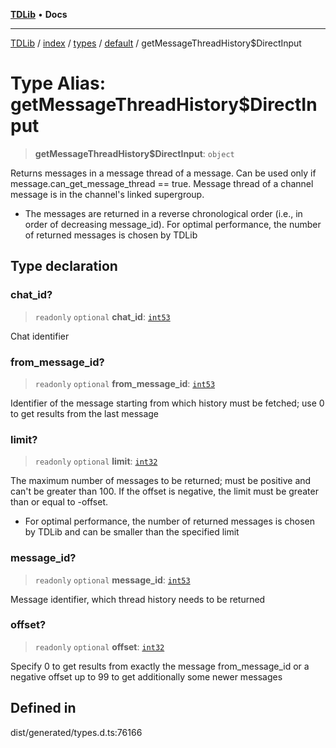 [**TDLib**](../../../../../../README.md) • **Docs**

***

[TDLib](../../../../../../modules.md) / [index](../../../../../README.md) / [types](../../../README.md) / [default](../README.md) / getMessageThreadHistory$DirectInput

# Type Alias: getMessageThreadHistory$DirectInput

> **getMessageThreadHistory$DirectInput**: `object`

Returns messages in a message thread of a message. Can be used only if message.can_get_message_thread == true. Message thread of a channel message is in the channel's linked supergroup.

- The messages are returned in a reverse chronological order (i.e., in order of decreasing message_id). For optimal performance, the number of returned messages is chosen by TDLib

## Type declaration

### chat\_id?

> `readonly` `optional` **chat\_id**: [`int53`](int53-1.md)

Chat identifier

### from\_message\_id?

> `readonly` `optional` **from\_message\_id**: [`int53`](int53-1.md)

Identifier of the message starting from which history must be fetched; use 0 to get results from the last message

### limit?

> `readonly` `optional` **limit**: [`int32`](int32-1.md)

The maximum number of messages to be returned; must be positive and can't be greater than 100. If the offset is negative, the limit must be greater than or equal to -offset.

- For optimal performance, the number of returned messages is chosen by TDLib and can be smaller than the specified limit

### message\_id?

> `readonly` `optional` **message\_id**: [`int53`](int53-1.md)

Message identifier, which thread history needs to be returned

### offset?

> `readonly` `optional` **offset**: [`int32`](int32-1.md)

Specify 0 to get results from exactly the message from_message_id or a negative offset up to 99 to get additionally some newer messages

## Defined in

dist/generated/types.d.ts:76166
